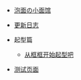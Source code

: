 - [泡面の小面馆](/)

- [更新日志](changelog.md "changelog")

- 起型篇
    - [从框框开始起型吧](./articles/从框框开始起型吧.md "从框框开始起型吧")
- [测试页面](test.md "cnnn")